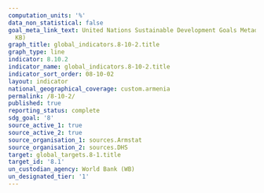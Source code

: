 ```yaml
---
computation_units: '%'
data_non_statistical: false
goal_meta_link_text: United Nations Sustainable Development Goals Metadata (PDF 210
  KB)
graph_title: global_indicators.8-10-2.title
graph_type: line
indicator: 8.10.2
indicator_name: global_indicators.8-10-2.title
indicator_sort_order: 08-10-02
layout: indicator
national_geographical_coverage: custom.armenia
permalink: /8-10-2/
published: true
reporting_status: complete
sdg_goal: '8'
source_active_1: true
source_active_2: true
source_organisation_1: sources.Armstat
source_organisation_2: sources.DHS
target: global_targets.8-1.title
target_id: '8.1'
un_custodian_agency: World Bank (WB)
un_designated_tier: '1'
---
```


